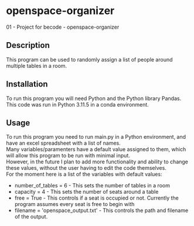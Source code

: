 # openspace-organizer
01 - Project for becode - openspace-organizer

## Description

This program can be used to randomly assign a list of people around multiple tables in a room.

## Installation

To run this program you will need Python and the Python library Pandas.<br>
This code was run in Python 3.11.5 in a conda environment.

## Usage

To run this program you need to run main.py in a Python environment, and have an excel spreadsheet with a list of names.<br>
Many variables/paramenters have a default value assigned to them, which will allow this program to be run with minimal input.<br>
However, in the future I plan to add more functionality and ability to change these values, without the user having to edit the code themselves.<br>
For the moment here is a list of the variables with default values:<br>
  - number_of_tables = 6 - This sets the number of tables in a room<br>
  - capacity = 4 - This sets the number of seats around a table<br>
  - free = True - This controls if a seat is occupied or not. Currently the program assumes every seat is free to begin with<br>
  - filename = 'openspace_output.txt' - This controls the path and filename of the output.
    
